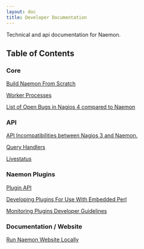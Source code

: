 ```yaml
---
layout: doc
title: Developer Documentation
---
```


Technical and api documentation for Naemon.

## Table of Contents



### Core

<a href="build.html">Build Naemon From Scratch</a>

<a href="workers.html">Worker Processes</a>

<a href="bugs/">List of Open Bugs in Nagios 4 compared to Naemon</a>



### API

<a href="api-incompat3to4.html">API Incompatibilities between Nagios 3 and Naemon.</a>

<a href="queryhandlers.html">Query Handlers</a>

<a href="/documentation/usersguide/livestatus.html">Livestatus</a>



### Naemon Plugins

<a href="/documentation/usersguide/pluginapi.html">Plugin API</a>

<a href="/documentation/usersguide/epnplugins.html">Developing Plugins For Use With Embedded Perl</a>

<a href="https://www.monitoring-plugins.org/doc/guidelines.html">Monitoring Plugins Developer Guidelines</a>


### Documentation / Website

<a href="website.html">Run Naemon Website Locally</a>
